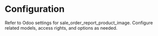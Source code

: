 # Configuration

Refer to Odoo settings for sale_order_report_product_image. Configure related models, access rights, and options as needed.
